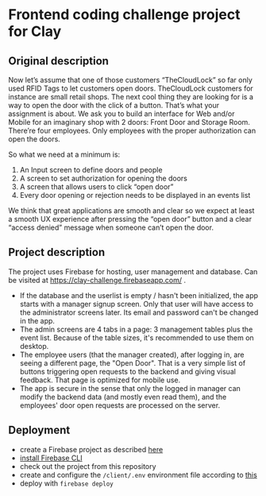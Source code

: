 # Frontend coding challenge project for Clay

## Original description

Now let’s assume that one of those customers “TheCloudLock” so far only used RFID Tags to let customers open doors. TheCloudLock customers for instance are small retail shops. The next cool thing they are looking for is a way to open the door with the click of a button. That’s what your assignment is about. We ask you to build an interface for Web and/or Mobile for an imaginary shop with 2 doors: Front Door and Storage Room. There’re four employees. Only employees with the proper authorization can open the doors.

So what we need at a minimum is:
1. An Input screen to define doors and people
2. A screen to set authorization for opening the doors
3. A screen that allows users to click “open door”
4. Every door opening or rejection needs to be displayed in an events list

We think that great applications are smooth and clear so we expect at least a smooth UX experience after pressing the “open door” button and a clear “access denied” message when someone can’t open the door.

## Project description

The project uses Firebase for hosting, user management and database. Can be visited at https://clay-challenge.firebaseapp.com/ .

- If the database and the userlist is empty / hasn't been initialized, the app starts with a manager signup screen. Only that user will have access to the administrator screens later. Its email and password can't be changed in the app.
- The admin screens are 4 tabs in a page: 3 management tables plus the event list. Because of the table sizes, it's recommended to use them on desktop.
- The employee users (that the manager created), after logging in, are seeing a different page, the "Open Door". That is a very simple list of buttons triggering open requests to the backend and giving visual feedback. That page is optimized for mobile use.
- The app is secure in the sense that only the logged in manager can modify the backend data (and mostly even read them), and the employees' door open requests are processed on the server.

## Deployment

- create a Firebase project as described [here](https://firebase.google.com/docs/web/setup#create-project)
- [install Firebase CLI](https://firebase.google.com/docs/cli/#install_the_firebase_cli)
- check out the project from this repository
- create and configure the `/client/.env` environment file according to [this](https://firebase.google.com/docs/web/setup#obtain-config-object)
- deploy with `firebase deploy`

